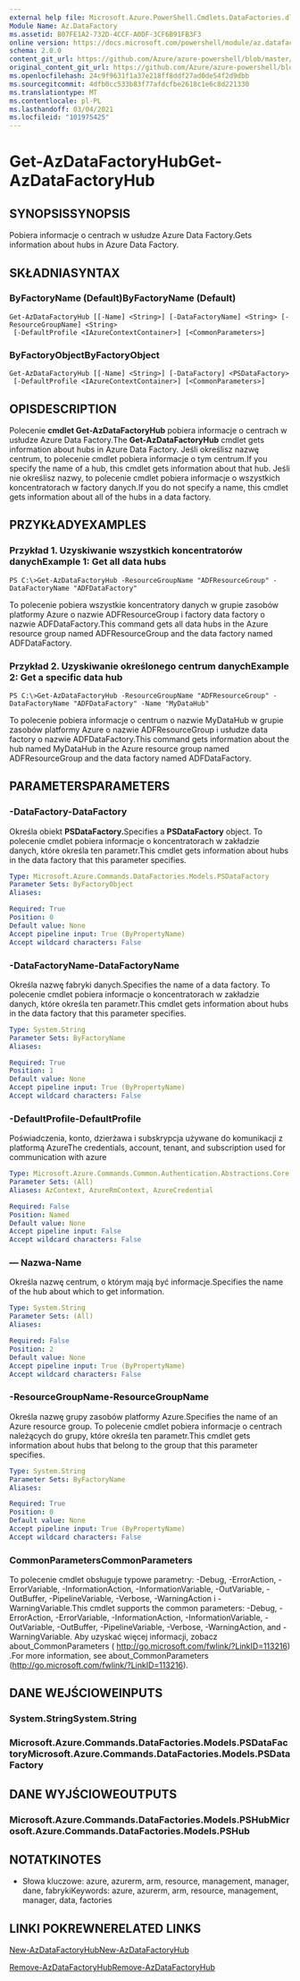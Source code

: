 ```yaml
---
external help file: Microsoft.Azure.PowerShell.Cmdlets.DataFactories.dll-Help.xml
Module Name: Az.DataFactory
ms.assetid: B07FE1A2-732D-4CCF-A0DF-3CF6B91FB3F3
online version: https://docs.microsoft.com/powershell/module/az.datafactory/get-azdatafactoryhub
schema: 2.0.0
content_git_url: https://github.com/Azure/azure-powershell/blob/master/src/DataFactory/DataFactoryV2/help/Get-AzDataFactoryHub.md
original_content_git_url: https://github.com/Azure/azure-powershell/blob/master/src/DataFactory/DataFactoryV2/help/Get-AzDataFactoryHub.md
ms.openlocfilehash: 24c9f9631f1a37e218ff8ddf27ad0de54f2d9dbb
ms.sourcegitcommit: 4dfb0cc533b83f77afdcfbe2618c1e6c8d221330
ms.translationtype: MT
ms.contentlocale: pl-PL
ms.lasthandoff: 03/04/2021
ms.locfileid: "101975425"
---
```

# <span data-ttu-id="034da-101">Get-AzDataFactoryHub</span><span class="sxs-lookup"><span data-stu-id="034da-101">Get-AzDataFactoryHub</span></span>

## <span data-ttu-id="034da-102">SYNOPSIS</span><span class="sxs-lookup"><span data-stu-id="034da-102">SYNOPSIS</span></span>
<span data-ttu-id="034da-103">Pobiera informacje o centrach w usłudze Azure Data Factory.</span><span class="sxs-lookup"><span data-stu-id="034da-103">Gets information about hubs in Azure Data Factory.</span></span>

## <span data-ttu-id="034da-104">SKŁADNIA</span><span class="sxs-lookup"><span data-stu-id="034da-104">SYNTAX</span></span>

### <span data-ttu-id="034da-105">ByFactoryName (Default)</span><span class="sxs-lookup"><span data-stu-id="034da-105">ByFactoryName (Default)</span></span>
```
Get-AzDataFactoryHub [[-Name] <String>] [-DataFactoryName] <String> [-ResourceGroupName] <String>
 [-DefaultProfile <IAzureContextContainer>] [<CommonParameters>]
```

### <span data-ttu-id="034da-106">ByFactoryObject</span><span class="sxs-lookup"><span data-stu-id="034da-106">ByFactoryObject</span></span>
```
Get-AzDataFactoryHub [[-Name] <String>] [-DataFactory] <PSDataFactory>
 [-DefaultProfile <IAzureContextContainer>] [<CommonParameters>]
```

## <span data-ttu-id="034da-107">OPIS</span><span class="sxs-lookup"><span data-stu-id="034da-107">DESCRIPTION</span></span>
<span data-ttu-id="034da-108">Polecenie **cmdlet Get-AzDataFactoryHub** pobiera informacje o centrach w usłudze Azure Data Factory.</span><span class="sxs-lookup"><span data-stu-id="034da-108">The **Get-AzDataFactoryHub** cmdlet gets information about hubs in Azure Data Factory.</span></span>
<span data-ttu-id="034da-109">Jeśli określisz nazwę centrum, to polecenie cmdlet pobiera informacje o tym centrum.</span><span class="sxs-lookup"><span data-stu-id="034da-109">If you specify the name of a hub, this cmdlet gets information about that hub.</span></span>
<span data-ttu-id="034da-110">Jeśli nie określisz nazwy, to polecenie cmdlet pobiera informacje o wszystkich koncentratorach w factory danych.</span><span class="sxs-lookup"><span data-stu-id="034da-110">If you do not specify a name, this cmdlet gets information about all of the hubs in a data factory.</span></span>

## <span data-ttu-id="034da-111">PRZYKŁADY</span><span class="sxs-lookup"><span data-stu-id="034da-111">EXAMPLES</span></span>

### <span data-ttu-id="034da-112">Przykład 1. Uzyskiwanie wszystkich koncentratorów danych</span><span class="sxs-lookup"><span data-stu-id="034da-112">Example 1: Get all data hubs</span></span>
```
PS C:\>Get-AzDataFactoryHub -ResourceGroupName "ADFResourceGroup" -DataFactoryName "ADFDataFactory"
```

<span data-ttu-id="034da-113">To polecenie pobiera wszystkie koncentratory danych w grupie zasobów platformy Azure o nazwie ADFResourceGroup i factory data factory o nazwie ADFDataFactory.</span><span class="sxs-lookup"><span data-stu-id="034da-113">This command gets all data hubs in the Azure resource group named ADFResourceGroup and the data factory named ADFDataFactory.</span></span>

### <span data-ttu-id="034da-114">Przykład 2. Uzyskiwanie określonego centrum danych</span><span class="sxs-lookup"><span data-stu-id="034da-114">Example 2: Get a specific data hub</span></span>
```
PS C:\>Get-AzDataFactoryHub -ResourceGroupName "ADFResourceGroup" -DataFactoryName "ADFDataFactory" -Name "MyDataHub"
```

<span data-ttu-id="034da-115">To polecenie pobiera informacje o centrum o nazwie MyDataHub w grupie zasobów platformy Azure o nazwie ADFResourceGroup i usłudze data factory o nazwie ADFDataFactory.</span><span class="sxs-lookup"><span data-stu-id="034da-115">This command gets information about the hub named MyDataHub in the Azure resource group named ADFResourceGroup and the data factory named ADFDataFactory.</span></span>

## <span data-ttu-id="034da-116">PARAMETERS</span><span class="sxs-lookup"><span data-stu-id="034da-116">PARAMETERS</span></span>

### <span data-ttu-id="034da-117">-DataFactory</span><span class="sxs-lookup"><span data-stu-id="034da-117">-DataFactory</span></span>
<span data-ttu-id="034da-118">Określa obiekt **PSDataFactory.**</span><span class="sxs-lookup"><span data-stu-id="034da-118">Specifies a **PSDataFactory** object.</span></span>
<span data-ttu-id="034da-119">To polecenie cmdlet pobiera informacje o koncentratorach w zakładzie danych, które określa ten parametr.</span><span class="sxs-lookup"><span data-stu-id="034da-119">This cmdlet gets information about hubs in the data factory that this parameter specifies.</span></span>

```yaml
Type: Microsoft.Azure.Commands.DataFactories.Models.PSDataFactory
Parameter Sets: ByFactoryObject
Aliases:

Required: True
Position: 0
Default value: None
Accept pipeline input: True (ByPropertyName)
Accept wildcard characters: False
```

### <span data-ttu-id="034da-120">-DataFactoryName</span><span class="sxs-lookup"><span data-stu-id="034da-120">-DataFactoryName</span></span>
<span data-ttu-id="034da-121">Określa nazwę fabryki danych.</span><span class="sxs-lookup"><span data-stu-id="034da-121">Specifies the name of a data factory.</span></span>
<span data-ttu-id="034da-122">To polecenie cmdlet pobiera informacje o koncentratorach w zakładzie danych, które określa ten parametr.</span><span class="sxs-lookup"><span data-stu-id="034da-122">This cmdlet gets information about hubs in the data factory that this parameter specifies.</span></span>

```yaml
Type: System.String
Parameter Sets: ByFactoryName
Aliases:

Required: True
Position: 1
Default value: None
Accept pipeline input: True (ByPropertyName)
Accept wildcard characters: False
```

### <span data-ttu-id="034da-123">-DefaultProfile</span><span class="sxs-lookup"><span data-stu-id="034da-123">-DefaultProfile</span></span>
<span data-ttu-id="034da-124">Poświadczenia, konto, dzierżawa i subskrypcja używane do komunikacji z platformą Azure</span><span class="sxs-lookup"><span data-stu-id="034da-124">The credentials, account, tenant, and subscription used for communication with azure</span></span>

```yaml
Type: Microsoft.Azure.Commands.Common.Authentication.Abstractions.Core.IAzureContextContainer
Parameter Sets: (All)
Aliases: AzContext, AzureRmContext, AzureCredential

Required: False
Position: Named
Default value: None
Accept pipeline input: False
Accept wildcard characters: False
```

### <span data-ttu-id="034da-125">— Nazwa</span><span class="sxs-lookup"><span data-stu-id="034da-125">-Name</span></span>
<span data-ttu-id="034da-126">Określa nazwę centrum, o którym mają być informacje.</span><span class="sxs-lookup"><span data-stu-id="034da-126">Specifies the name of the hub about which to get information.</span></span>

```yaml
Type: System.String
Parameter Sets: (All)
Aliases:

Required: False
Position: 2
Default value: None
Accept pipeline input: True (ByPropertyName)
Accept wildcard characters: False
```

### <span data-ttu-id="034da-127">-ResourceGroupName</span><span class="sxs-lookup"><span data-stu-id="034da-127">-ResourceGroupName</span></span>
<span data-ttu-id="034da-128">Określa nazwę grupy zasobów platformy Azure.</span><span class="sxs-lookup"><span data-stu-id="034da-128">Specifies the name of an Azure resource group.</span></span>
<span data-ttu-id="034da-129">To polecenie cmdlet pobiera informacje o centrach należących do grupy, które określa ten parametr.</span><span class="sxs-lookup"><span data-stu-id="034da-129">This cmdlet gets information about hubs that belong to the group that this parameter specifies.</span></span>

```yaml
Type: System.String
Parameter Sets: ByFactoryName
Aliases:

Required: True
Position: 0
Default value: None
Accept pipeline input: True (ByPropertyName)
Accept wildcard characters: False
```

### <span data-ttu-id="034da-130">CommonParameters</span><span class="sxs-lookup"><span data-stu-id="034da-130">CommonParameters</span></span>
<span data-ttu-id="034da-131">To polecenie cmdlet obsługuje typowe parametry: -Debug, -ErrorAction, -ErrorVariable, -InformationAction, -InformationVariable, -OutVariable, -OutBuffer, -PipelineVariable, -Verbose, -WarningAction i -WarningVariable.</span><span class="sxs-lookup"><span data-stu-id="034da-131">This cmdlet supports the common parameters: -Debug, -ErrorAction, -ErrorVariable, -InformationAction, -InformationVariable, -OutVariable, -OutBuffer, -PipelineVariable, -Verbose, -WarningAction, and -WarningVariable.</span></span> <span data-ttu-id="034da-132">Aby uzyskać więcej informacji, zobacz about_CommonParameters ( http://go.microsoft.com/fwlink/?LinkID=113216) .</span><span class="sxs-lookup"><span data-stu-id="034da-132">For more information, see about_CommonParameters (http://go.microsoft.com/fwlink/?LinkID=113216).</span></span>

## <span data-ttu-id="034da-133">DANE WEJŚCIOWE</span><span class="sxs-lookup"><span data-stu-id="034da-133">INPUTS</span></span>

### <span data-ttu-id="034da-134">System.String</span><span class="sxs-lookup"><span data-stu-id="034da-134">System.String</span></span>

### <span data-ttu-id="034da-135">Microsoft.Azure.Commands.DataFactories.Models.PSDataFactory</span><span class="sxs-lookup"><span data-stu-id="034da-135">Microsoft.Azure.Commands.DataFactories.Models.PSDataFactory</span></span>

## <span data-ttu-id="034da-136">DANE WYJŚCIOWE</span><span class="sxs-lookup"><span data-stu-id="034da-136">OUTPUTS</span></span>

### <span data-ttu-id="034da-137">Microsoft.Azure.Commands.DataFactories.Models.PSHub</span><span class="sxs-lookup"><span data-stu-id="034da-137">Microsoft.Azure.Commands.DataFactories.Models.PSHub</span></span>

## <span data-ttu-id="034da-138">NOTATKI</span><span class="sxs-lookup"><span data-stu-id="034da-138">NOTES</span></span>
* <span data-ttu-id="034da-139">Słowa kluczowe: azure, azurerm, arm, resource, management, manager, dane, fabryki</span><span class="sxs-lookup"><span data-stu-id="034da-139">Keywords: azure, azurerm, arm, resource, management, manager, data, factories</span></span>

## <span data-ttu-id="034da-140">LINKI POKREWNE</span><span class="sxs-lookup"><span data-stu-id="034da-140">RELATED LINKS</span></span>

[<span data-ttu-id="034da-141">New-AzDataFactoryHub</span><span class="sxs-lookup"><span data-stu-id="034da-141">New-AzDataFactoryHub</span></span>](./New-AzDataFactoryHub.md)

[<span data-ttu-id="034da-142">Remove-AzDataFactoryHub</span><span class="sxs-lookup"><span data-stu-id="034da-142">Remove-AzDataFactoryHub</span></span>](./Remove-AzDataFactoryHub.md)


